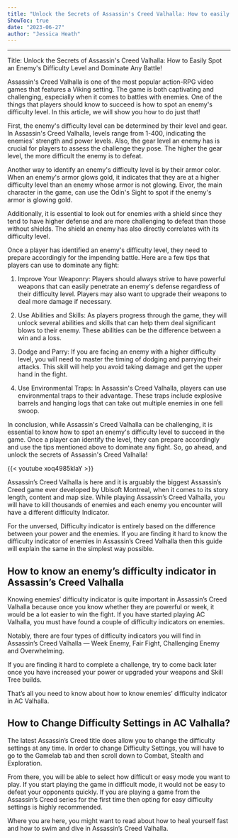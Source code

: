 ```yaml
---
title: "Unlock the Secrets of Assassin's Creed Valhalla: How to easily spot an enemy's difficulty level and dominate any battle!"
ShowToc: true 
date: "2023-06-27"
author: "Jessica Heath"
---
```

*****
Title: Unlock the Secrets of Assassin's Creed Valhalla: How to Easily Spot an Enemy's Difficulty Level and Dominate Any Battle!

Assassin's Creed Valhalla is one of the most popular action-RPG video games that features a Viking setting. The game is both captivating and challenging, especially when it comes to battles with enemies. One of the things that players should know to succeed is how to spot an enemy's difficulty level. In this article, we will show you how to do just that!

First, the enemy's difficulty level can be determined by their level and gear. In Assassin's Creed Valhalla, levels range from 1-400, indicating the enemies' strength and power levels. Also, the gear level an enemy has is crucial for players to assess the challenge they pose. The higher the gear level, the more difficult the enemy is to defeat.

Another way to identify an enemy's difficulty level is by their armor color. When an enemy's armor glows gold, it indicates that they are at a higher difficulty level than an enemy whose armor is not glowing. Eivor, the main character in the game, can use the Odin's Sight to spot if the enemy's armor is glowing gold.

Additionally, it is essential to look out for enemies with a shield since they tend to have higher defense and are more challenging to defeat than those without shields. The shield an enemy has also directly correlates with its difficulty level.

Once a player has identified an enemy's difficulty level, they need to prepare accordingly for the impending battle. Here are a few tips that players can use to dominate any fight:

1. Improve Your Weaponry: Players should always strive to have powerful weapons that can easily penetrate an enemy's defense regardless of their difficulty level. Players may also want to upgrade their weapons to deal more damage if necessary.

2. Use Abilities and Skills: As players progress through the game, they will unlock several abilities and skills that can help them deal significant blows to their enemy. These abilities can be the difference between a win and a loss.

3. Dodge and Parry: If you are facing an enemy with a higher difficulty level, you will need to master the timing of dodging and parrying their attacks. This skill will help you avoid taking damage and get the upper hand in the fight.

4. Use Environmental Traps: In Assassin's Creed Valhalla, players can use environmental traps to their advantage. These traps include explosive barrels and hanging logs that can take out multiple enemies in one fell swoop.

In conclusion, while Assassin's Creed Valhalla can be challenging, it is essential to know how to spot an enemy's difficulty level to succeed in the game. Once a player can identify the level, they can prepare accordingly and use the tips mentioned above to dominate any fight. So, go ahead, and unlock the secrets of Assassin's Creed Valhalla!

{{< youtube xoq4985klaY >}} 



Assassin’s Creed Valhalla is here and it is arguably the biggest Assassin’s Creed game ever developed by Ubisoft Montreal, when it comes to its story length, content and map size. While playing Assassin’s Creed Valhalla, you will have to kill thousands of enemies and each enemy you encounter will have a different difficulty Indicator.
 
For the unversed, Difficulty indicator is entirely based on the difference between your power and the enemies. If you are finding it hard to know the difficulty indicator of enemies in Assassin’s Creed Valhalla then this guide will explain the same in the simplest way possible.
 
## How to know an enemy’s difficulty indicator in Assassin’s Creed Valhalla
 
Knowing enemies’ difficulty indicator is quite important in Assassin’s Creed Valhalla because once you know whether they are powerful or week, it would be a lot easier to win the fight. If you have started playing AC Valhalla, you must have found a couple of difficulty indicators on enemies.
 
Notably, there are four types of difficulty indicators you will find in Assassin’s Creed Valhalla — Week Enemy, Fair Fight, Challenging Enemy and Overwhelming.
 
If you are finding it hard to complete a challenge, try to come back later once you have increased your power or upgraded your weapons and Skill Tree builds.
 
That’s all you need to know about how to know enemies’ difficulty indicator in AC Valhalla.
 
## How to Change Difficulty Settings in AC Valhalla?
 
The latest Assassin’s Creed title does allow you to change the difficulty settings at any time. In order to change Difficulty Settings, you will have to go to the Gamelab tab and then scroll down to Combat, Stealth and Exploration.
 

 
From there, you will be able to select how difficult or easy mode you want to play. If you start playing the game in difficult mode, it would not be easy to defeat your opponents quickly. If you are playing a game from the Assassin’s Creed series for the first time then opting for easy difficulty settings is highly recommended.
 
Where you are here, you might want to read about how to heal yourself fast and how to swim and dive in Assassin’s Creed Valhalla.




